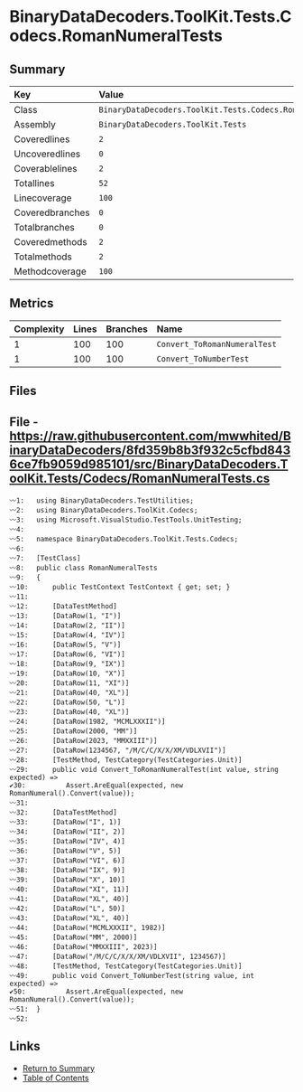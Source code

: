 ﻿# BinaryDataDecoders.ToolKit.Tests.Codecs.RomanNumeralTests

## Summary

| Key             | Value                                                       |
| :-------------- | :---------------------------------------------------------- |
| Class           | `BinaryDataDecoders.ToolKit.Tests.Codecs.RomanNumeralTests` |
| Assembly        | `BinaryDataDecoders.ToolKit.Tests`                          |
| Coveredlines    | `2`                                                         |
| Uncoveredlines  | `0`                                                         |
| Coverablelines  | `2`                                                         |
| Totallines      | `52`                                                        |
| Linecoverage    | `100`                                                       |
| Coveredbranches | `0`                                                         |
| Totalbranches   | `0`                                                         |
| Coveredmethods  | `2`                                                         |
| Totalmethods    | `2`                                                         |
| Methodcoverage  | `100`                                                       |

## Metrics

| Complexity | Lines | Branches | Name                         |
| :--------- | :---- | :------- | :--------------------------- |
| 1          | 100   | 100      | `Convert_ToRomanNumeralTest` |
| 1          | 100   | 100      | `Convert_ToNumberTest`       |

## Files

## File - https://raw.githubusercontent.com/mwwhited/BinaryDataDecoders/8fd359b8b3f932c5cfbd8436ce7fb9059d985101/src/BinaryDataDecoders.ToolKit.Tests/Codecs/RomanNumeralTests.cs

```CSharp
〰1:   using BinaryDataDecoders.TestUtilities;
〰2:   using BinaryDataDecoders.ToolKit.Codecs;
〰3:   using Microsoft.VisualStudio.TestTools.UnitTesting;
〰4:   
〰5:   namespace BinaryDataDecoders.ToolKit.Tests.Codecs;
〰6:   
〰7:   [TestClass]
〰8:   public class RomanNumeralTests
〰9:   {
〰10:      public TestContext TestContext { get; set; }
〰11:  
〰12:      [DataTestMethod]
〰13:      [DataRow(1, "I")]
〰14:      [DataRow(2, "II")]
〰15:      [DataRow(4, "IV")]
〰16:      [DataRow(5, "V")]
〰17:      [DataRow(6, "VI")]
〰18:      [DataRow(9, "IX")]
〰19:      [DataRow(10, "X")]
〰20:      [DataRow(11, "XI")]
〰21:      [DataRow(40, "XL")]
〰22:      [DataRow(50, "L")]
〰23:      [DataRow(40, "XL")]
〰24:      [DataRow(1982, "MCMLXXXII")]
〰25:      [DataRow(2000, "MM")]
〰26:      [DataRow(2023, "MMXXIII")]
〰27:      [DataRow(1234567, "/M/C/C/X/X/XM/VDLXVII")]
〰28:      [TestMethod, TestCategory(TestCategories.Unit)]
〰29:      public void Convert_ToRomanNumeralTest(int value, string expected) =>
✔30:          Assert.AreEqual(expected, new RomanNumeral().Convert(value));
〰31:  
〰32:      [DataTestMethod]
〰33:      [DataRow("I", 1)]
〰34:      [DataRow("II", 2)]
〰35:      [DataRow("IV", 4)]
〰36:      [DataRow("V", 5)]
〰37:      [DataRow("VI", 6)]
〰38:      [DataRow("IX", 9)]
〰39:      [DataRow("X", 10)]
〰40:      [DataRow("XI", 11)]
〰41:      [DataRow("XL", 40)]
〰42:      [DataRow("L", 50)]
〰43:      [DataRow("XL", 40)]
〰44:      [DataRow("MCMLXXXII", 1982)]
〰45:      [DataRow("MM", 2000)]
〰46:      [DataRow("MMXXIII", 2023)]
〰47:      [DataRow("/M/C/C/X/X/XM/VDLXVII", 1234567)]
〰48:      [TestMethod, TestCategory(TestCategories.Unit)]
〰49:      public void Convert_ToNumberTest(string value, int expected) =>
✔50:          Assert.AreEqual(expected, new RomanNumeral().Convert(value));
〰51:  }
〰52:  
```

## Links

* [Return to Summary](Summary.md)
* [Table of Contents](../TOC.md)


